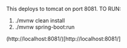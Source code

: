 This deploys to tomcat on port 8081.
TO RUN:
1. ./mvnw clean install
1. ./mvnw spring-boot:run

(http://localhost:8081/)[http://localhost:8081/]